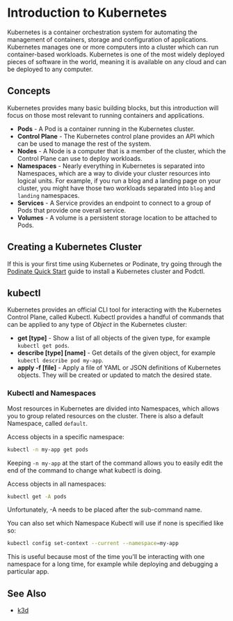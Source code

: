 # Introduction to Kubernetes

Kubernetes is a container orchestration system for automating the management of containers, storage and configuration of applications. Kubernetes manages one or more computers into a cluster which can run container-based workloads. Kubernetes is one of the most widely deployed pieces of software in the world, meaning it is available on any cloud and can be deployed to any computer. 

## Concepts
Kubernetes provides many basic building blocks, but this introduction will focus on those most relevant to running containers and applications. 
- **Pods** - A Pod is a container running in the Kubernetes cluster. 
- **Control Plane** - The Kubernetes control plane provides an API which can be used to manage the rest of the system. 
- **Nodes** - A Node is a computer that is a member of the cluster, which the Control Plane can use to deploy workloads. 
- **Namespaces** - Nearly everything in Kubernetes is separated into Namespaces, which are a way to divide your cluster resources into logical units. For example, if you run a blog and a landing page on your cluster, you might have those two workloads separated into `blog` and `landing` namespaces. 
- **Services** - A Service provides an endpoint to connect to a group of Pods that provide one overall service. 
- **Volumes** - A volume is a persistent storage location to be attached to Pods. 

## Creating a Kubernetes Cluster
If this is your first time using Kubernetes or Podinate, try going through the [Podinate Quick Start](../getting-started/quick-start.md) guide to install a Kubernetes cluster and Podctl. 

## kubectl
Kubernetes provides an official CLI tool for interacting with the Kubernetes Control Plane, called Kubectl. Kubectl provides a handful of commands that can be applied to any type of *Object* in the Kubernetes cluster:
- **get [type]** - Show a list of all objects of the given type, for example `kubectl get pods`.
- **describe [type] [name]** - Get details of the given object, for example `kubectl describe pod my-app`. 
- **apply -f [file]** - Apply a file of YAML or JSON definitions of Kubernetes objects. They will be created or updated to match the desired state. 

### Kubectl and Namespaces
Most resources in Kubernetes are divided into Namespaces, which allows you to group related resources on the cluster. There is also a default Namespace, called `default`. 

Access objects in a specific namespace: 
```bash
kubectl -n my-app get pods
```
Keeping `-n my-app` at the start of the command allows you to easily edit the end of the command to change what kubectl is doing. 

Access objects in all namespaces: 
```bash
kubectl get -A pods
```
Unfortunately, -A needs to be placed after the sub-command name. 

You can also set which Namespace Kubectl will use if none is specified like so: 
```bash
kubectl config set-context --current --namespace=my-app
```
This is useful because most of the time you'll be interacting with one namespace for a long time, for example while deploying and debugging a particular app. 

## See Also
- [k3d](https://k3d.io/)